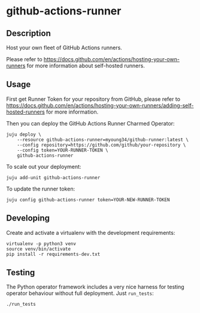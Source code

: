 # github-actions-runner

## Description

Host your own fleet of GitHub Actions runners.

Please refer to https://docs.github.com/en/actions/hosting-your-own-runners
for more information about self-hosted runners.

## Usage

First get Runner Token for your repository from GitHub, please refer to
https://docs.github.com/en/actions/hosting-your-own-runners/adding-self-hosted-runners
for more information.

Then you can deploy the GitHub Actions Runner Charmed Operator:

    juju deploy \
        --resource github-actions-runner=myoung34/github-runner:latest \
        --config repository=https://github.com/github/your-repository \
        --config token=YOUR-RUNNER-TOKEN \
        github-actions-runner

To scale out your deployment:

    juju add-unit github-actions-runner

To update the runner token:

    juju config github-actions-runner token=YOUR-NEW-RUNNER-TOKEN

## Developing

Create and activate a virtualenv with the development requirements:

    virtualenv -p python3 venv
    source venv/bin/activate
    pip install -r requirements-dev.txt

## Testing

The Python operator framework includes a very nice harness for testing
operator behaviour without full deployment. Just `run_tests`:

    ./run_tests
